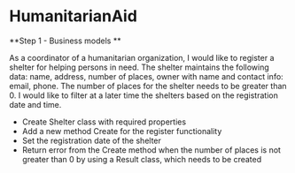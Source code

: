 # HumanitarianAid

**Step 1 - Business models **

As a coordinator of a humanitarian organization, I would like to register a shelter for helping persons in need.
The shelter maintains the following data: name, address, number of places, owner with name and contact info: email, phone.
The number of places for the shelter needs to be greater than 0.
I would like to filter at a later time the shelters based on the registration date and time. 
 
- Create Shelter class with required properties
- Add a new method Create for the register functionality
- Set the registration date of the shelter
- Return error from the Create method when the number of places is not greater than 0 by using a Result class, which needs to be created
